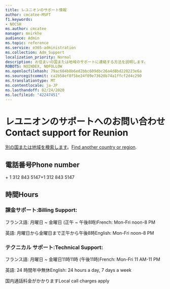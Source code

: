 ```yaml
---
title: レユニオンのサポート情報
author: cmcatee-MSFT
f1.keywords:
- NOCSH
ms.author: cmcatee
manager: mnirkhe
audience: Admin
ms.topic: reference
ms.service: o365-administration
ms.collection: Adm_Support
localization_priority: Normal
description: お住まいの国または地域のサポートに連絡する方法を説明します。
ROBOTS: NOINDEX, NOFOLLOW
ms.openlocfilehash: 79ac604b8b6ed2bbc609dbc26a4d8bd220223e6a
ms.sourcegitcommit: ca2b58ef8f5be24f09e73620b74a1ffcf2d4c290
ms.translationtype: MT
ms.contentlocale: ja-JP
ms.lasthandoff: 02/24/2020
ms.locfileid: "42247451"
---
```

# <a name="contact-support-for-reunion"></a><span data-ttu-id="51f71-103">レユニオンのサポートへのお問い合わせ</span><span class="sxs-lookup"><span data-stu-id="51f71-103">Contact support for Reunion</span></span>

<span data-ttu-id="51f71-104">[別の国または地域を検索します](../contact-support-for-business-products.md)。</span><span class="sxs-lookup"><span data-stu-id="51f71-104">[Find another country or region](../contact-support-for-business-products.md).</span></span>

## <a name="phone-number"></a><span data-ttu-id="51f71-105">電話番号</span><span class="sxs-lookup"><span data-stu-id="51f71-105">Phone number</span></span>
<span data-ttu-id="51f71-106">+ 1 312 843 5147</span><span class="sxs-lookup"><span data-stu-id="51f71-106">+1 312 843 5147</span></span>

## <a name="hours"></a><span data-ttu-id="51f71-107">時間</span><span class="sxs-lookup"><span data-stu-id="51f71-107">Hours</span></span>
### <a name="billing-support"></a><span data-ttu-id="51f71-108">課金サポート:</span><span class="sxs-lookup"><span data-stu-id="51f71-108">Billing Support:</span></span>

<span data-ttu-id="51f71-109">フランス語: 月曜日 ~ 金曜日 (正午 ~ 午後8時)</span><span class="sxs-lookup"><span data-stu-id="51f71-109">French: Mon-Fri noon-8 PM</span></span>

<span data-ttu-id="51f71-110">英語: 月曜日から金曜日まで正午から午後8時</span><span class="sxs-lookup"><span data-stu-id="51f71-110">English: Mon-Fri noon-8 PM</span></span>

### <a name="technical-support"></a><span data-ttu-id="51f71-111">テクニカル サポート:</span><span class="sxs-lookup"><span data-stu-id="51f71-111">Technical Support:</span></span>

<span data-ttu-id="51f71-112">フランス語: 月曜日 ~ 金曜日11時11時 (午後11時)</span><span class="sxs-lookup"><span data-stu-id="51f71-112">French: Mon-Fri 11 AM-11 PM</span></span>

<span data-ttu-id="51f71-113">英語: 24 時間年中無休</span><span class="sxs-lookup"><span data-stu-id="51f71-113">English: 24 hours a day, 7 days a week</span></span>

<span data-ttu-id="51f71-114">国内通話料金がかかります</span><span class="sxs-lookup"><span data-stu-id="51f71-114">Local call charges apply</span></span>